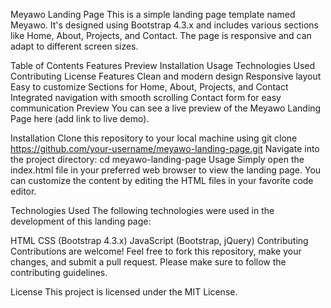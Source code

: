 Meyawo Landing Page
This is a simple landing page template named Meyawo. It's designed using Bootstrap 4.3.x and includes various sections like Home, About, Projects, and Contact. The page is responsive and can adapt to different screen sizes.

Table of Contents
Features
Preview
Installation
Usage
Technologies Used
Contributing
License
Features
Clean and modern design
Responsive layout
Easy to customize
Sections for Home, About, Projects, and Contact
Integrated navigation with smooth scrolling
Contact form for easy communication
Preview
You can see a live preview of the Meyawo Landing Page here (add link to live demo).

Installation
Clone this repository to your local machine using git clone https://github.com/your-username/meyawo-landing-page.git
Navigate into the project directory: cd meyawo-landing-page
Usage
Simply open the index.html file in your preferred web browser to view the landing page. You can customize the content by editing the HTML files in your favorite code editor.

Technologies Used
The following technologies were used in the development of this landing page:

HTML
CSS (Bootstrap 4.3.x)
JavaScript (Bootstrap, jQuery)
Contributing
Contributions are welcome! Feel free to fork this repository, make your changes, and submit a pull request. Please make sure to follow the contributing guidelines.

License
This project is licensed under the MIT License.

